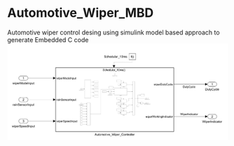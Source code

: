 # Automotive_Wiper_MBD
Automotive wiper control desing using simulink model based approach to generate Embedded C code
![System](https://github.com/msamygawad/Automotive_Wiper_MBD/blob/main/readmeImage.png)
